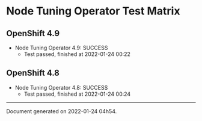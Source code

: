 
Node Tuning Operator Test Matrix
================================

OpenShift 4.9
-------------



* Node Tuning Operator 4.9: SUCCESS
  - Test passed, finished at 2022-01-24 00:22

OpenShift 4.8
-------------



* Node Tuning Operator 4.8: SUCCESS
  - Test passed, finished at 2022-01-24 00:24

---
Document generated on 2022-01-24 04h54.
